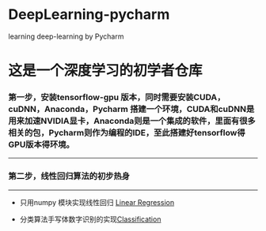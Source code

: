 # DeepLearning-pycharm
learning deep-learning by Pycharm

# 这是一个深度学习的初学者仓库

### 第一步，安装tensorflow-gpu 版本，同时需要安装CUDA，cuDNN，Anaconda，Pycharm 搭建一个环境，CUDA和cuDNN是用来加速NVIDIA显卡，Anaconda则是一个集成的软件，里面有很多相关的包，Pycharm则作为编程的IDE，至此搭建好tensorflow得GPU版本得环境。
---
### 第二步，线性回归算法的初步热身
---
   + 只用numpy 模块实现线性回归 [Linear Regression](https://github.com/Sommer1111/DeepLearning-pycharm/blob/master/linear%20regression.py)

   + 分类算法手写体数字识别的实现[Classification ](https://github.com/Sommer1111/DeepLearning-pycharm/blob/master/Classification_MNIST.py)
